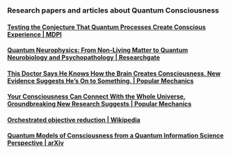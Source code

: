 ### Research papers and articles about Quantum Consciousness

#### [Testing the Conjecture That Quantum Processes Create Conscious Experience | MDPI](https://www.mdpi.com/1099-4300/26/6/460)
#### [Quantum Neurophysics: From Non-Living Matter to Quantum Neurobiology and Psychopathology | Researchgate](https://www.researchgate.net/publication/312045661_Quantum_Neurophysics_From_Non-Living_Matter_to_Quantum_Neurobiology_and_Psychopathology)
#### [This Doctor Says He Knows How the Brain Creates Consciousness. New Evidence Suggests He’s On to Something. | Popular Mechanics](https://www.popularmechanics.com/science/a63186374/consciousness-microtubules/)
#### [Your Consciousness Can Connect With the Whole Universe, Groundbreaking New Research Suggests | Popular Mechanics](https://www.popularmechanics.com/science/a62373322/quantum-theory-of-consciousness/)
#### [Orchestrated objective reduction | Wikipedia](https://en.wikipedia.org/wiki/Orchestrated_objective_reduction)
#### [Quantum Models of Consciousness from a Quantum Information Science Perspective | arXiv](https://arxiv.org/abs/2501.03241)

